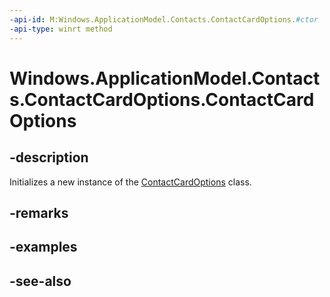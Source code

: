----api-id: M:Windows.ApplicationModel.Contacts.ContactCardOptions.#ctor
-api-type: winrt method
---<!-- Method syntaxpublic ContactCardOptions()--># Windows.ApplicationModel.Contacts.ContactCardOptions.ContactCardOptions## -descriptionInitializes a new instance of the [ContactCardOptions](contactcardoptions.md) class.## -remarks## -examples## -see-also